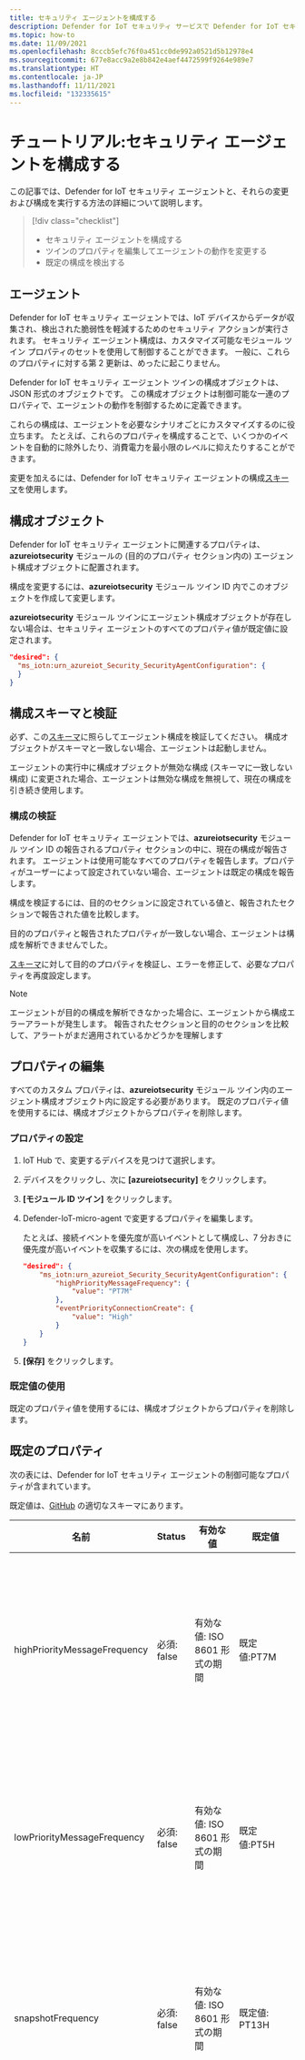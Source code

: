 ```yaml
---
title: セキュリティ エージェントを構成する
description: Defender for IoT セキュリティ サービスで Defender for IoT セキュリティ エージェントが使用されるように構成する方法について説明します。
ms.topic: how-to
ms.date: 11/09/2021
ms.openlocfilehash: 8cccb5efc76f0a451cc0de992a0521d5b12978e4
ms.sourcegitcommit: 677e8acc9a2e8b842e4aef4472599f9264e989e7
ms.translationtype: HT
ms.contentlocale: ja-JP
ms.lasthandoff: 11/11/2021
ms.locfileid: "132335615"
---
```

# <a name="tutorial-configure-security-agents"></a>チュートリアル:セキュリティ エージェントを構成する

この記事では、Defender for IoT セキュリティ エージェントと、それらの変更および構成を実行する方法の詳細について説明します。

> [!div class="checklist"]
> * セキュリティ エージェントを構成する
> * ツインのプロパティを編集してエージェントの動作を変更する
> * 既定の構成を検出する

## <a name="agents"></a>エージェント

Defender for IoT セキュリティ エージェントでは、IoT デバイスからデータが収集され、検出された脆弱性を軽減するためのセキュリティ アクションが実行されます。 セキュリティ エージェント構成は、カスタマイズ可能なモジュール ツイン プロパティのセットを使用して制御することができます。 一般に、これらのプロパティに対する第 2 更新は、めったに起こりません。

Defender for IoT セキュリティ エージェント ツインの構成オブジェクトは、JSON 形式のオブジェクトです。 この構成オブジェクトは制御可能な一連のプロパティで、エージェントの動作を制御するために定義できます。

これらの構成は、エージェントを必要なシナリオごとにカスタマイズするのに役立ちます。 たとえば、これらのプロパティを構成することで、いくつかのイベントを自動的に除外したり、消費電力を最小限のレベルに抑えたりすることができます。

変更を加えるには、Defender for IoT セキュリティ エージェントの構成[スキーマ](https://aka.ms/iot-security-github-module-schema)を使用します。

## <a name="configuration-objects"></a>構成オブジェクト

Defender for IoT セキュリティ エージェントに関連するプロパティは、**azureiotsecurity** モジュールの (目的のプロパティ セクション内の) エージェント構成オブジェクトに配置されます。

構成を変更するには、**azureiotsecurity** モジュール ツイン ID 内でこのオブジェクトを作成して変更します。

**azureiotsecurity** モジュール ツインにエージェント構成オブジェクトが存在しない場合は、セキュリティ エージェントのすべてのプロパティ値が既定値に設定されます。

```json
"desired": {
  "ms_iotn:urn_azureiot_Security_SecurityAgentConfiguration": {
  }
}
```

## <a name="configuration-schema-and-validation"></a>構成スキーマと検証

必ず、この[スキーマ](https://aka.ms/iot-security-github-module-schema)に照らしてエージェント構成を検証してください。 構成オブジェクトがスキーマと一致しない場合、エージェントは起動しません。

エージェントの実行中に構成オブジェクトが無効な構成 (スキーマに一致しない構成) に変更された場合、エージェントは無効な構成を無視して、現在の構成を引き続き使用します。

### <a name="configuration-validation"></a>構成の検証

Defender for IoT セキュリティ エージェントでは、**azureiotsecurity** モジュール ツイン ID の報告されるプロパティ セクションの中に、現在の構成が報告されます。
エージェントは使用可能なすべてのプロパティを報告します。プロパティがユーザーによって設定されていない場合、エージェントは既定の構成を報告します。

構成を検証するには、目的のセクションに設定されている値と、報告されたセクションで報告された値を比較します。

目的のプロパティと報告されたプロパティが一致しない場合、エージェントは構成を解析できませんでした。

[スキーマ](https://aka.ms/iot-security-github-module-schema)に対して目的のプロパティを検証し、エラーを修正して、必要なプロパティを再度設定します。

> [!NOTE]
> エージェントが目的の構成を解析できなかった場合に、エージェントから構成エラーアラートが発生します。
> 報告されたセクションと目的のセクションを比較して、アラートがまだ適用されているかどうかを理解します

## <a name="editing-a-property"></a>プロパティの編集

すべてのカスタム プロパティは、**azureiotsecurity** モジュール ツイン内のエージェント構成オブジェクト内に設定する必要があります。
既定のプロパティ値を使用するには、構成オブジェクトからプロパティを削除します。

### <a name="setting-a-property"></a>プロパティの設定

1. IoT Hub で、変更するデバイスを見つけて選択します。

1. デバイスをクリックし、次に **[azureiotsecurity]** をクリックします。

1. **[モジュール ID ツイン]** をクリックします。

1. Defender-IoT-micro-agent で変更するプロパティを編集します。

   たとえば、接続イベントを優先度が高いイベントとして構成し、7 分おきに優先度が高いイベントを収集するには、次の構成を使用します。

    ```json
    "desired": {
        "ms_iotn:urn_azureiot_Security_SecurityAgentConfiguration": {
            "highPriorityMessageFrequency": {
                "value": "PT7M"
            },
            "eventPriorityConnectionCreate": {
                "value": "High"
            }
        }
    }
    ```

1. **[保存]** をクリックします。

### <a name="using-a-default-value"></a>既定値の使用

既定のプロパティ値を使用するには、構成オブジェクトからプロパティを削除します。

## <a name="default-properties"></a>既定のプロパティ

次の表には、Defender for IoT セキュリティ エージェントの制御可能なプロパティが含まれています。

既定値は、[GitHub](https\://aka.ms/iot-security-module-default) の適切なスキーマにあります。

| 名前| Status | 有効な値| 既定値| 説明 |
|----------|--------|--|-------|----|
|highPriorityMessageFrequency|必須: false |有効な値: ISO 8601 形式の期間 |既定値:PT7M |優先度の高いメッセージが送信されるまでの最大時間間隔。|
|lowPriorityMessageFrequency |必須: false|有効な値: ISO 8601 形式の期間 |既定値:PT5H |優先度の低いメッセージが送信されるまでの最大時間。|
|snapshotFrequency |必須: false|有効な値: ISO 8601 形式の期間 |既定値: PT13H |デバイス状態のスナップショットを作成する時間間隔。|
|maxLocalCacheSizeInBytes |必須: false |有効な値: |既定値:2560000 (8192 より大きい値) | エージェントのメッセージ キャッシュで許容される最大ストレージ (バイト単位)。 メッセージが送信される前に、デバイス上にメッセージを保存するために許可される領域の上限。|
|maxMessageSizeInBytes |必須: false |有効な値: 8192 より大きく、262144 より小さい正の数 |既定値:204800 |クラウドにメッセージを送信するエージェントの最大許容サイズ。 この設定は、各メッセージで送信されるデータの最大量を制御します。 |
|eventPriority${EventName} |必須: false |有効な値: High、Low、Off |既定値: |エージェントが生成した各イベントの優先順位 |

### <a name="supported-security-events"></a>サポートされるセキュリティ イベント

|イベント名| PropertyName | Default value| スナップショット イベント| 詳細の状態  |
|----------|-|---------|----|----|
|診断イベント|eventPriorityDiagnostic| Off| False| エージェント関連の診断イベント。 このイベントは、詳細ログ記録のために使用します。|
|構成エラー |eventPriorityConfigurationError |低 |False |構成の解析に失敗したエージェント。 構成をスキーマに照らして検証します。|
|削除されたイベントの統計 |eventPriorityDroppedEventsStatistics |低 |True|エージェント関連イベントの統計。 |
|接続されているハードウェア|eventPriorityConnectedHardware |低 |True |デバイスに接続されているすべてのハードウェアのスナップショット。|
|ポートのリッスン|eventPriorityListeningPorts |高 |True |デバイス上のオープンしているすべてのリスニング ポートのスナップショット。|
|プロセスの作成 |eventPriorityProcessCreate |低 |False |デバイス上のプロセスの作成を監査します。|
|プロセスの終了|eventPriorityProcessTerminate |低 |False |デバイス上のプロセスの終了を監査します。|
|システム情報 |eventPrioritySystemInformation |低 |True |システム情報のスナップショット (例:OS または CPU)。|
|ローカル ユーザー| eventPriorityLocalUsers |高 |True|システム内の登録済みローカル ユーザーのスナップショット。 |
|ログイン|  eventPriorityLogin |高|False|デバイスへのログイン イベントを監査します (ローカル ログインとリモート ログイン)。|
|接続の作成 |eventPriorityConnectionCreate|低|False|デバイスとの間で作成された TCP 接続を監査します。 |
|ファイアウォールの構成| eventPriorityFirewallConfiguration|低|True|デバイスのファイアウォール構成 (ファイアウォール規則) のスナップショット。 |
|OS ベースライン| eventPriorityOSBaseline| 低|True|デバイスの OS ベースライン チェックのスナップショット。|
|

## <a name="next-steps"></a>次のステップ

- [Defender for IoT の推奨事項を理解する](concept-recommendations.md)
- [Defender for IoT アラートを探索する](concept-security-alerts.md)
- [未加工のセキュリティ データにアクセスする](how-to-security-data-access.md)
